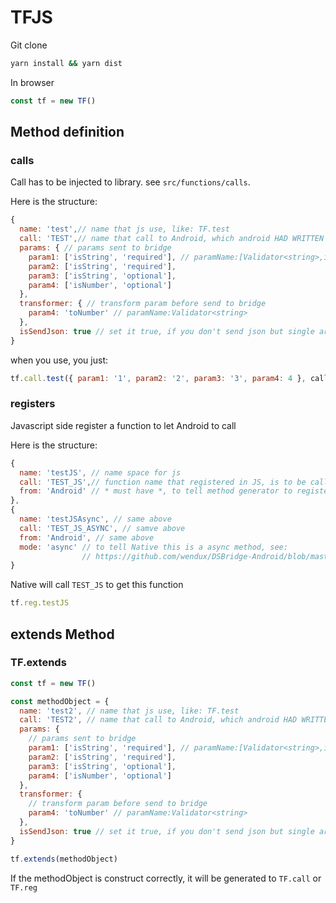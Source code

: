 # TFJS

Git clone

```bash
yarn install && yarn dist
```

In browser

```javascript
const tf = new TF()
```

## Method definition

### calls

Call has to be injected to library. see `src/functions/calls`.

Here is the structure:

```javascript
{
  name: 'test',// name that js use, like: TF.test
  call: 'TEST',// name that call to Android, which android HAD WRITTEN to it's code
  params: { // params sent to bridge
    param1: ['isString', 'required'], // paramName:[Validator<string>,isRequried<'reqruied'|'optional'>]
    param2: ['isString', 'required'],
    param3: ['isString', 'optional'],
    param4: ['isNumber', 'optional']
  },
  transformer: { // transform param before send to bridge
    param4: 'toNumber' // paramName:Validator<string>
  },
  isSendJson: true // set it true, if you don't send json but single argument
}
```

when you use, you just:

```javascript
tf.call.test({ param1: '1', param2: '2', param3: '3', param4: 4 }, callback)
```

### registers

Javascript side register a function to let Android to call

Here is the structure:

```javascript
{
  name: 'testJS', // name space for js
  call: 'TEST_JS',// function name that registered in JS, is to be called from Native
  from: 'Android' // * must have *, to tell method generator to register functions
},
{
  name: 'testJSAsync', // same above
  call: 'TEST_JS_ASYNC', // samve above
  from: 'Android', // same above
  mode: 'async' // to tell Native this is a async method, see:
                // https://github.com/wendux/DSBridge-Android/blob/master/readme-chs.md#dsbridgeregisterasynmethodnamenamespacefunctionasynapiobject
}
```

Native will call `TEST_JS` to get this function

```javascript
tf.reg.testJS
```

## extends Method

### TF.extends

```javascript
const tf = new TF()

const methodObject = {
  name: 'test2', // name that js use, like: TF.test
  call: 'TEST2', // name that call to Android, which android HAD WRITTEN to it's code
  params: {
    // params sent to bridge
    param1: ['isString', 'required'], // paramName:[Validator<string>,isRequried<'reqruied'|'optional'>]
    param2: ['isString', 'required'],
    param3: ['isString', 'optional'],
    param4: ['isNumber', 'optional']
  },
  transformer: {
    // transform param before send to bridge
    param4: 'toNumber' // paramName:Validator<string>
  },
  isSendJson: true // set it true, if you don't send json but single argument
}

tf.extends(methodObject)
```

If the methodObject is construct correctly, it will be generated to `TF.call` or `TF.reg`
